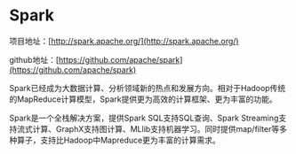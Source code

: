 # Spark

项目地址：[http://spark.apache.org/](http://spark.apache.org/)

github地址：[https://github.com/apache/spark](https://github.com/apache/spark)

Spark已经成为大数据计算、分析领域新的热点和发展方向。相对于Hadoop传统的MapReduce计算模型，Spark提供更为高效的计算框架、更为丰富的功能。

Spark是一个全栈解决方案，提供Spark SQL支持SQL查询、Spark Streaming支持流式计算、GraphX支持图计算、MLlib支持机器学习。同时提供map/filter等多种算子，支持比Hadoop中Mapreduce更为丰富的计算需求。
